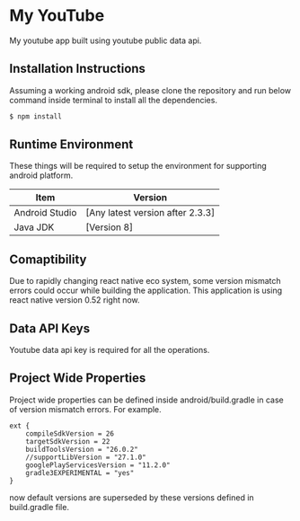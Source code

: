 # My YouTube  
My youtube app built using youtube public data api.

## Installation Instructions
Assuming a working android sdk, please clone the repository and run below command inside terminal to install all the dependencies. 
```sh
$ npm install
``` 

## Runtime Environment
These things will be required to setup the environment for supporting android platform.

| Item | Version |
| ------ | ------ |
| Android Studio  | [Any latest version after 2.3.3]|
| Java JDK | [Version 8] |


## Comaptibility 
Due to rapidly changing react native eco system, some version mismatch errors could occur while building the application.
This application is using react native version 0.52 right now. 

## Data API Keys
Youtube data api key is required for all the operations.

## Project Wide Properties
Project wide properties can be defined inside android/build.gradle in case of version mismatch errors. For example. 

```
ext {
    compileSdkVersion = 26
    targetSdkVersion = 22   
    buildToolsVersion = "26.0.2"
    //supportLibVersion = "27.1.0"
    googlePlayServicesVersion = "11.2.0"
    gradle3EXPERIMENTAL = "yes"
}
```
now default versions are superseded by these versions defined in build.gradle file.
